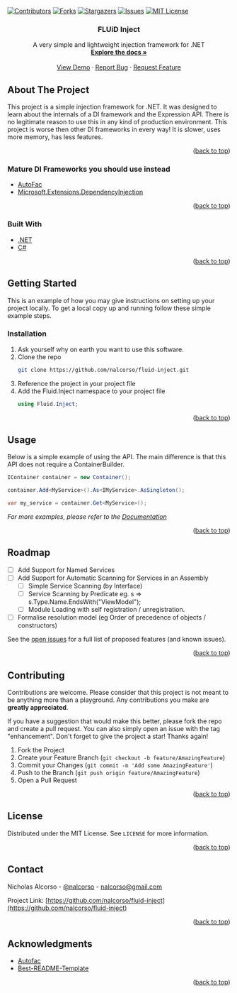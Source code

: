 <div id="top"></div>
<!--
*** Thanks for checking out the Best-README-Template. If you have a suggestion
*** that would make this better, please fork the repo and create a pull request
*** or simply open an issue with the tag "enhancement".
*** Don't forget to give the project a star!
*** Thanks again! Now go create something AMAZING! :D
-->



<!-- PROJECT SHIELDS -->
<!--
*** I'm using markdown "reference style" links for readability.
*** Reference links are enclosed in brackets [ ] instead of parentheses ( ).
*** See the bottom of this document for the declaration of the reference variables
*** for contributors-url, forks-url, etc. This is an optional, concise syntax you may use.
*** https://www.markdownguide.org/basic-syntax/#reference-style-links
-->
[![Contributors][contributors-shield]][contributors-url]
[![Forks][forks-shield]][forks-url]
[![Stargazers][stars-shield]][stars-url]
[![Issues][issues-shield]][issues-url]
[![MIT License][license-shield]][license-url]



<!-- PROJECT LOGO -->
<!--
<br />
<div align="center">
  <a href="https://github.com/nalcorso/fluid-inject">
    <img src="images/logo.png" alt="Logo" width="80" height="80">
  </a>
-->

<h3 align="center">FLUiD Inject</h3>

  <p align="center">
    A very simple and lightweight injection framework for .NET
    <br />
    <a href="https://github.com/nalcorso/fluid-inject"><strong>Explore the docs »</strong></a>
    <br />
    <br />
    <a href="https://github.com/nalcorso/fluid-inject">View Demo</a>
    ·
    <a href="https://github.com/nalcorso/fluid-inject/issues">Report Bug</a>
    ·
    <a href="https://github.com/nalcorso/fluid-inject/issues">Request Feature</a>
  </p>
</div>



<!-- TABLE OF CONTENTS -->
<!--
<details>
  <summary>Table of Contents</summary>
  <ol>
    <li>
      <a href="#about-the-project">About The Project</a>
      <ul>
        <li><a href="#built-with">Built With</a></li>
      </ul>
    </li>
    <li>
      <a href="#getting-started">Getting Started</a>
      <ul>
        <li><a href="#prerequisites">Prerequisites</a></li>
        <li><a href="#installation">Installation</a></li>
      </ul>
    </li>
    <li><a href="#usage">Usage</a></li>
    <li><a href="#roadmap">Roadmap</a></li>
    <li><a href="#contributing">Contributing</a></li>
    <li><a href="#license">License</a></li>
    <li><a href="#contact">Contact</a></li>
    <li><a href="#acknowledgments">Acknowledgments</a></li>
  </ol>
</details>
-->


<!-- ABOUT THE PROJECT -->
## About The Project
<!--
[![Product Name Screen Shot][product-screenshot]](https://example.com)
-->
This project is a simple injection framework for .NET. It was designed to learn about the internals of a DI framework and the Expression API.
There is no legitimate reason to use this in any kind of production environment. This project is worse then other DI frameworks in every way!
It is slower, uses more memory, has less features.

<p align="right">(<a href="#top">back to top</a>)</p>

### Mature DI Frameworks you should use instead
* [AutoFac](https://autofac.org)
* [Microsoft.Extensions.DependencyInjection](https://dotnet.microsoft.com/en-us/)

<p align="right">(<a href="#top">back to top</a>)</p>


### Built With

* [.NET](https://dotnet.microsoft.com/en-us/)
* [C#](https://docs.microsoft.com/en-us/dotnet/csharp/)

<p align="right">(<a href="#top">back to top</a>)</p>



<!-- GETTING STARTED -->
## Getting Started

This is an example of how you may give instructions on setting up your project locally.
To get a local copy up and running follow these simple example steps.

<!--
### Prerequisites

This is an example of how to list things you need to use the software and how to install them.
* npm
  ```sh
  npm install npm@latest -g
  ```
-->

### Installation

1. Ask yourself why on earth you want to use this software.
2. Clone the repo
   ```sh
   git clone https://github.com/nalcorso/fluid-inject.git
   ```
3. Reference the project in your project file
4. Add the Fluid.Inject namespace to your project file
   ```csharp
   using Fluid.Inject;
   ```

<p align="right">(<a href="#top">back to top</a>)</p>



<!-- USAGE EXAMPLES -->
## Usage

Below is a simple example of using the API. The main difference is that this API does not require a ContainerBuilder.
```csharp
IContainer container = new Container();

container.Add<MyService>().As<IMyService>.AsSingleton();

var my_service = container.Get<MyService>();
```

_For more examples, please refer to the [Documentation](https://example.com)_

<p align="right">(<a href="#top">back to top</a>)</p>



<!-- ROADMAP -->
## Roadmap

- [ ] Add Support for Named Services
- [ ] Add Support for Automatic Scanning for Services in an Assembly
    - [ ] Simple Service Scanning (by Interface)
	- [ ] Service Scanning by Predicate eg. s => s.Type.Name.EndsWith("ViewModel");
    - [ ] Module Loading with self registration / unregistration.
- [ ] Formalise resolution model (eg Order of precedence of objects / constructors)

See the [open issues](https://github.com/nalcorso/fluid-inject/issues) for a full list of proposed features (and known issues).

<p align="right">(<a href="#top">back to top</a>)</p>


<!-- CONTRIBUTING -->
## Contributing

Contributions are welcome. Please consider that this project is not meant to be anything more than a playground. Any contributions you make are **greatly appreciated**.

If you have a suggestion that would make this better, please fork the repo and create a pull request. You can also simply open an issue with the tag "enhancement".
Don't forget to give the project a star! Thanks again!

1. Fork the Project
2. Create your Feature Branch (`git checkout -b feature/AmazingFeature`)
3. Commit your Changes (`git commit -m 'Add some AmazingFeature'`)
4. Push to the Branch (`git push origin feature/AmazingFeature`)
5. Open a Pull Request

<p align="right">(<a href="#top">back to top</a>)</p>



<!-- LICENSE -->
## License

Distributed under the MIT License. See `LICENSE` for more information.

<p align="right">(<a href="#top">back to top</a>)</p>



<!-- CONTACT -->
## Contact

Nicholas Alcorso - [@nalcorso](https://twitter.com/nalcorso) - nalcorso@gmail.com

Project Link: [https://github.com/nalcorso/fluid-inject](https://github.com/nalcorso/fluid-inject)

<p align="right">(<a href="#top">back to top</a>)</p>



<!-- ACKNOWLEDGMENTS -->
## Acknowledgments

* [Autofac](https://autofac.org)
* [Best-README-Template](https://github.com/othneildrew/Best-README-Template)

<p align="right">(<a href="#top">back to top</a>)</p>



<!-- MARKDOWN LINKS & IMAGES -->
<!-- https://www.markdownguide.org/basic-syntax/#reference-style-links -->
[contributors-shield]: https://img.shields.io/github/contributors/nalcorso/fluid-inject.svg?style=for-the-badge
[contributors-url]: https://github.com/nalcorso/fluid-inject/graphs/contributors
[forks-shield]: https://img.shields.io/github/forks/nalcorso/fluid-inject.svg?style=for-the-badge
[forks-url]: https://github.com/nalcorso/fluid-inject/network/members
[stars-shield]: https://img.shields.io/github/stars/nalcorso/fluid-inject.svg?style=for-the-badge
[stars-url]: https://github.com/nalcorso/fluid-inject/stargazers
[issues-shield]: https://img.shields.io/github/issues/nalcorso/fluid-inject.svg?style=for-the-badge
[issues-url]: https://github.com/nalcorso/fluid-inject/issues
[license-shield]: https://img.shields.io/github/license/nalcorso/fluid-inject.svg?style=for-the-badge
[license-url]: https://github.com/nalcorso/fluid-inject/blob/master/LICENSE.txt